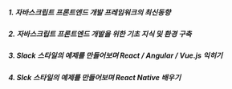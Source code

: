 ##### 1. 자바스크립트 프론트엔드 개발 프레임워크의 최신동향
##### 2. 자바스크립트 프론트엔드 개발을 위한 기초 지식 및 환경 구축
##### 3. Slack 스타일의 예제를 만들어보며 React / Angular / Vue.js 익히기
##### 4. Slck 스타일의 예제를 만들어보며 React Native 배우기 
 